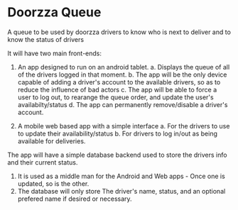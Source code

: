 # Doorzza Queue
A queue to be used by doorzza drivers to know who is next to deliver and to know the status of drivers

It will have two main front-ends:
  1. An app designed to run on an android tablet. 
      a. Displays the queue of all of the drivers logged in that moment.
      b. The app will be the only device capable of adding a driver's account to the available drivers, so as to reduce the influence of bad actors
      c. The app will be able to force a user to log out, to rearange the queue order, and update the user's availabilty/status
      d. The app can permanently remove/disable a driver's account.
  
  2. A mobile web based app with a simple interface
      a. For the drivers to use to update their availability/status
      b. For drivers to log in/out as being available for deliveries.
      
The app will have a simple database backend used to store the drivers info and their current status. 
  1. It is used as a middle man for the Android and Web apps - Once one is updated, so is the other.
  2. The database will only store The driver's name, status, and an optional prefered name if desired or necessary.
